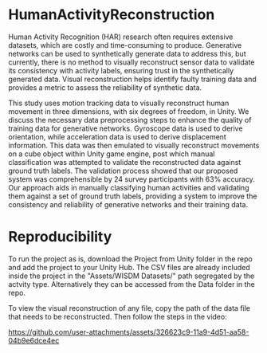 # HumanActivityReconstruction
Human Activity Recognition (HAR) research often requires extensive datasets, which are costly and time-consuming to produce. Generative networks can be used to synthetically generate data to address this, but currently, there is no method to visually reconstruct sensor data to validate its consistency with activity labels, ensuring trust in the synthetically generated data. Visual reconstruction helps identify faulty training data and provides a metric to assess the reliability of synthetic data. 

This study uses motion tracking data to visually reconstruct human movement in three dimensions, with six degrees of freedom, in Unity. We discuss the necessary data preprocessing steps to enhance the quality of training data for generative networks. Gyroscope data is used to derive orientation, while acceleration data is used to derive displacement information. This data was then emulated to visually reconstruct movements on a cube object within Unity game engine, post which manual classification was attempted to validate the reconstructed data against ground truth labels. The validation process showed that our proposed system was comprehensible by 24 survey participants with 63% accuracy. Our approach aids in manually classifying human activities and validating them against a set of ground truth labels, providing a system to improve the consistency and reliability of generative networks and their training data.

# Reproducibility
To run the project as is, download the Project from Unity folder in the repo and add the project to your Unity Hub.
The CSV files are already included inside the project in the "Assets/WISDM Datasets/" path segregated by the actvity type.
Alternatively they can be accessed from the Data folder in the repo.

To view the visual reconstruction of any file, copy the path of the data file that needs to be reconstructed.
Then follow the steps in the video:

https://github.com/user-attachments/assets/326623c9-11a9-4d51-aa58-04b9e6dce4ec

 
